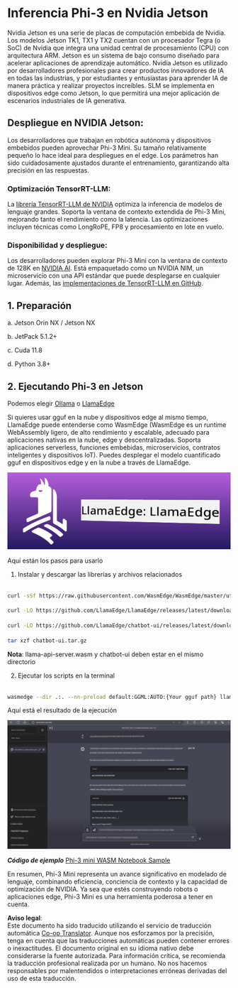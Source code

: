 <!--
CO_OP_TRANSLATOR_METADATA:
{
  "original_hash": "be4101a30d98e95a71d42c276e8bcd37",
  "translation_date": "2025-05-07T10:40:13+00:00",
  "source_file": "md/01.Introduction/03/Jetson_Inference.md",
  "language_code": "es"
}
-->
# **Inferencia Phi-3 en Nvidia Jetson**

Nvidia Jetson es una serie de placas de computación embebida de Nvidia. Los modelos Jetson TK1, TX1 y TX2 cuentan con un procesador Tegra (o SoC) de Nvidia que integra una unidad central de procesamiento (CPU) con arquitectura ARM. Jetson es un sistema de bajo consumo diseñado para acelerar aplicaciones de aprendizaje automático. Nvidia Jetson es utilizado por desarrolladores profesionales para crear productos innovadores de IA en todas las industrias, y por estudiantes y entusiastas para aprender IA de manera práctica y realizar proyectos increíbles. SLM se implementa en dispositivos edge como Jetson, lo que permitirá una mejor aplicación de escenarios industriales de IA generativa.

## Despliegue en NVIDIA Jetson:
Los desarrolladores que trabajan en robótica autónoma y dispositivos embebidos pueden aprovechar Phi-3 Mini. Su tamaño relativamente pequeño lo hace ideal para despliegues en el edge. Los parámetros han sido cuidadosamente ajustados durante el entrenamiento, garantizando alta precisión en las respuestas.

### Optimización TensorRT-LLM:
La [librería TensorRT-LLM de NVIDIA](https://github.com/NVIDIA/TensorRT-LLM?WT.mc_id=aiml-138114-kinfeylo) optimiza la inferencia de modelos de lenguaje grandes. Soporta la ventana de contexto extendida de Phi-3 Mini, mejorando tanto el rendimiento como la latencia. Las optimizaciones incluyen técnicas como LongRoPE, FP8 y procesamiento en lote en vuelo.

### Disponibilidad y despliegue:
Los desarrolladores pueden explorar Phi-3 Mini con la ventana de contexto de 128K en [NVIDIA AI](https://www.nvidia.com/en-us/ai-data-science/generative-ai/). Está empaquetado como un NVIDIA NIM, un microservicio con una API estándar que puede desplegarse en cualquier lugar. Además, las [implementaciones de TensorRT-LLM en GitHub](https://github.com/NVIDIA/TensorRT-LLM).

## **1. Preparación**

a. Jetson Orin NX / Jetson NX

b. JetPack 5.1.2+

c. Cuda 11.8

d. Python 3.8+

## **2. Ejecutando Phi-3 en Jetson**

Podemos elegir [Ollama](https://ollama.com) o [LlamaEdge](https://llamaedge.com)

Si quieres usar gguf en la nube y dispositivos edge al mismo tiempo, LlamaEdge puede entenderse como WasmEdge (WasmEdge es un runtime WebAssembly ligero, de alto rendimiento y escalable, adecuado para aplicaciones nativas en la nube, edge y descentralizadas. Soporta aplicaciones serverless, funciones embebidas, microservicios, contratos inteligentes y dispositivos IoT). Puedes desplegar el modelo cuantificado gguf en dispositivos edge y en la nube a través de LlamaEdge.

![llamaedge](../../../../../translated_images/llamaedge.e9d6ff96dff11cf729d0c895601ffb284d46998dd44022f5a3ebd3745c91e7db.es.jpg)

Aquí están los pasos para usarlo

1. Instalar y descargar las librerías y archivos relacionados

```bash

curl -sSf https://raw.githubusercontent.com/WasmEdge/WasmEdge/master/utils/install.sh | bash -s -- --plugin wasi_nn-ggml

curl -LO https://github.com/LlamaEdge/LlamaEdge/releases/latest/download/llama-api-server.wasm

curl -LO https://github.com/LlamaEdge/chatbot-ui/releases/latest/download/chatbot-ui.tar.gz

tar xzf chatbot-ui.tar.gz

```

**Nota**: llama-api-server.wasm y chatbot-ui deben estar en el mismo directorio

2. Ejecutar los scripts en la terminal

```bash

wasmedge --dir .:. --nn-preload default:GGML:AUTO:{Your gguf path} llama-api-server.wasm -p phi-3-chat

```

Aquí está el resultado de la ejecución

![llamaedgerun](../../../../../translated_images/llamaedgerun.bed921516c9a821cf23486eee46e18241c442f862976040c2681b36b905125a6.es.png)

***Código de ejemplo*** [Phi-3 mini WASM Notebook Sample](https://github.com/Azure-Samples/Phi-3MiniSamples/tree/main/wasm)

En resumen, Phi-3 Mini representa un avance significativo en modelado de lenguaje, combinando eficiencia, conciencia de contexto y la capacidad de optimización de NVIDIA. Ya sea que estés construyendo robots o aplicaciones edge, Phi-3 Mini es una herramienta poderosa a tener en cuenta.

**Aviso legal**:  
Este documento ha sido traducido utilizando el servicio de traducción automática [Co-op Translator](https://github.com/Azure/co-op-translator). Aunque nos esforzamos por la precisión, tenga en cuenta que las traducciones automáticas pueden contener errores o inexactitudes. El documento original en su idioma nativo debe considerarse la fuente autorizada. Para información crítica, se recomienda la traducción profesional realizada por un humano. No nos hacemos responsables por malentendidos o interpretaciones erróneas derivadas del uso de esta traducción.